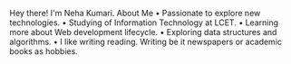 Hey there! I'm Neha Kumari.
About Me
•	    Passionate to explore new technologies.
•	    Studying of Information Technology at LCET.
•	    Learning more about Web development lifecycle.
•	    Exploring data structures and algorithms.
•	    I like writing reading. Writing be it newspapers or academic books as hobbies.

